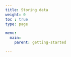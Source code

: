 ```yaml
---
title: Storing data
weight: 0
toc : true
type: page

menu:
  main:
    parent: getting-started

---
```

